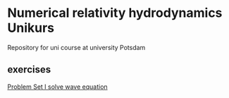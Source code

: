 # Numerical relativity hydrodynamics Unikurs
Repository for uni course at university Potsdam

## exercises

[Problem Set I solve wave equation](Problem_Set_I_solve_wave_equation_tex_programming/Problem_Set_I_solve_wave_equation.md)